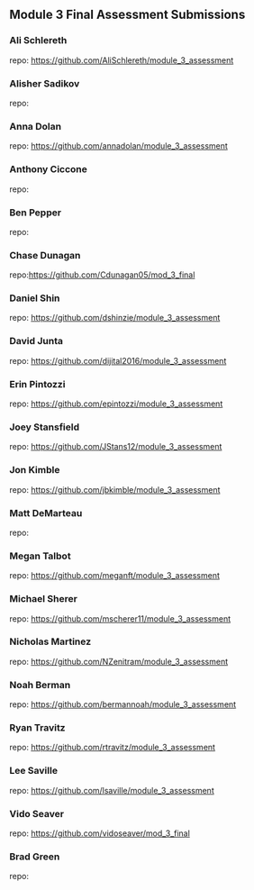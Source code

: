 ## Module 3 Final Assessment Submissions

### Ali Schlereth
repo: https://github.com/AliSchlereth/module_3_assessment

### Alisher Sadikov
repo:

### Anna Dolan
repo: https://github.com/annadolan/module_3_assessment

### Anthony Ciccone
repo:

### Ben Pepper
repo:

### Chase Dunagan
repo:https://github.com/Cdunagan05/mod_3_final

### Daniel Shin
repo: https://github.com/dshinzie/module_3_assessment

### David Junta
repo: https://github.com/dijital2016/module_3_assessment

### Erin Pintozzi
repo: https://github.com/epintozzi/module_3_assessment

### Joey Stansfield
repo: https://github.com/JStans12/module_3_assessment

### Jon Kimble
repo: https://github.com/jbkimble/module_3_assessment

### Matt DeMarteau
repo:

### Megan Talbot
repo: https://github.com/meganft/module_3_assessment

### Michael Sherer
repo: https://github.com/mscherer11/module_3_assessment

### Nicholas Martinez
repo: https://github.com/NZenitram/module_3_assessment

### Noah Berman
repo: https://github.com/bermannoah/module_3_assessment

### Ryan Travitz
repo: https://github.com/rtravitz/module_3_assessment

### Lee Saville
repo: https://github.com/lsaville/module_3_assessment

### Vido Seaver
repo: https://github.com/vidoseaver/mod_3_final

### Brad Green
repo:
